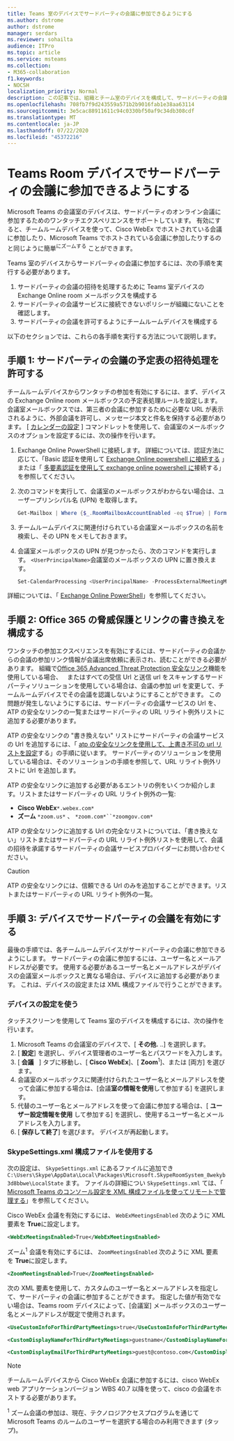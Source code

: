 ```yaml
---
title: Teams 室のデバイスでサードパーティの会議に参加できるようにする
ms.author: dstrome
author: dstrome
manager: serdars
ms.reviewer: sohailta
audience: ITPro
ms.topic: article
ms.service: msteams
ms.collection:
- M365-collaboration
f1.keywords:
- NOCSH
localization_priority: Normal
description: この記事では、組織とチーム室のデバイスを構成して、サードパーティの会議への参加をサポートする方法について説明します。
ms.openlocfilehash: 708fb7f9d243559a571b2b9016fab1e38aa63114
ms.sourcegitcommit: 3e5cac88911611c94c0330bf50af9c34db308cdf
ms.translationtype: MT
ms.contentlocale: ja-JP
ms.lasthandoff: 07/22/2020
ms.locfileid: "45372216"
---
```

# <a name="enable-teams-room-devices-to-join-third-party-meetings"></a>Teams Room デバイスでサードパーティの会議に参加できるようにする

Microsoft Teams の会議室のデバイスは、サードパーティのオンライン会議に参加するためのワンタッチエクスペリエンスをサポートしています。 有効にすると、チームルームデバイスを使って、Cisco WebEx でホストされている会議に参加したり、Microsoft Teams でホストされている会議に参加したりするのと同じように簡単<sup>にズームする</sup> ことができます。

Teams 室のデバイスからサードパーティの会議に参加するには、次の手順を実行する必要があります。

1. サードパーティの会議の招待を処理するために Teams 室デバイスの Exchange Online room メールボックスを構成する
2. サードパーティの会議サービスに接続できないポリシーが組織にないことを確認します。
3. サードパーティの会議を許可するようにチームルームデバイスを構成する

以下のセクションでは、これらの各手順を実行する方法について説明します。

## <a name="step-1-allow-calendar-invite-processing-for-third-party-meetings"></a>手順 1: サードパーティの会議の予定表の招待処理を許可する

チームルームデバイスからワンタッチの参加を有効にするには、まず、デバイスの Exchange Online room メールボックスの予定表処理ルールを設定します。 会議室メールボックスでは、第三者の会議に参加するために必要な URL が表示されるように、外部会議を許可し、メッセージ本文と件名を保持する必要があります。 [ [カレンダーの設定](https://docs.microsoft.com/powershell/module/exchange/set-calendarprocessing?view=exchange-ps.) ] コマンドレットを使用して、会議室のメールボックスのオプションを設定するには、次の操作を行います。

1. Exchange Online PowerShell に接続します。 詳細については、認証方法に応じて、「Basic 認証を使用して [Exchange Online powershell に接続する](https://docs.microsoft.com/powershell/exchange/connect-to-exchange-online-powershell?view=exchange-ps) 」または「 [多要素認証を使用して exchange online powershell に](https://docs.microsoft.com/powershell/exchange/mfa-connect-to-exchange-online-powershell?view=exchange-ps)接続する」を参照してください。

2. 次のコマンドを実行して、会議室のメールボックスがわからない場合は、ユーザープリンシパル名 (UPN) を取得します。

    ```powershell
    Get-Mailbox | Where {$_.RoomMailboxAccountEnabled -eq $True} | Format-Table Name, UserPrincipalName
    ```
3. チームルームデバイスに関連付けられている会議室メールボックスの名前を検索し、その UPN をメモしておきます。

4. 会議室メールボックスの UPN が見つかったら、次のコマンドを実行します。 `<UserPrincipalName>`会議室のメールボックスの UPN に置き換えます。

    ```powershell
    Set-CalendarProcessing <UserPrincipalName> -ProcessExternalMeetingMessages $True -DeleteComments $False -DeleteSubject $False
    ```

詳細については、「 [Exchange Online PowerShell](https://docs.microsoft.com/powershell/exchange/exchange-online-powershell?view=exchange-ps)」を参照してください。

## <a name="step-2-configure-office-365-threat-protection-and-link-rewrite"></a>手順 2: Office 365 の脅威保護とリンクの書き換えを構成する

ワンタッチの参加エクスペリエンスを有効にするには、サードパーティの会議からの会議の参加リンク情報が会議出席依頼に表示され、読むことができる必要があります。 組織で[Office 365 Advanced Threat Protection 安全なリンク](https://docs.microsoft.com/microsoft-365/security/office-365-security/atp-safe-links)機能を使用している場合、   またはすべての受信 Url と送信 url をスキャンするサードパーティソリューションを使用している場合は、会議の参加 url を変更して、チームルームデバイスでその会議を認識しないようにすることができます。 この問題が発生しないようにするには、サードパーティの会議サービスの Url を、ATP の安全なリンクの一覧またはサードパーティの URL リライト例外リストに追加する必要があります。

ATP の安全なリンクの "書き換えない" リストにサードパーティの会議サービスの Url を追加するには、「 [atp の安全なリンクを使用して、上書き不可の url リストを設定](https://docs.microsoft.com/microsoft-365/security/office-365-security/set-up-a-custom-do-not-rewrite-urls-list-with-atp?view=o365-worldwide)する」の手順に従います。 サードパーティのソリューションを使用している場合は、そのソリューションの手順を参照して、URL リライト例外リストに Url を追加します。

ATP の安全なリンクに追加する必要があるエントリの例をいくつか紹介します。リストまたはサードパーティの URL リライト例外の一覧:

- **Cisco WebEx**`*.webex.com*`
- **ズーム** `*zoom.us*` 、 `*zoom.com*``*zoomgov.com*`

ATP の安全なリンクに追加する Url の完全なリストについては、「書き換えない」リストまたはサードパーティの URL リライト例外リストを使用して、会議の招待を承諾するサードパーティの会議サービスプロバイダーにお問い合わせください。 

> [!CAUTION]
> ATP の安全なリンクには、信頼できる Url のみを追加することができます。リストまたはサードパーティの URL リライト例外の一覧。

## <a name="step-3-enable-third-party-meetings-on-device"></a>手順 3: デバイスでサードパーティの会議を有効にする

最後の手順では、各チームルームデバイスがサードパーティの会議に参加できるようにします。 サードパーティの会議に参加するには、ユーザー名とメールアドレスが必要です。 使用する必要があるユーザー名とメールアドレスがデバイスの会議室メールボックスと異なる場合は、デバイスに追加する必要があります。 これは、デバイスの設定または XML 構成ファイルで行うことができます。

### <a name="use-device-settings"></a>デバイスの設定を使う

タッチスクリーンを使用して Teams 室のデバイスを構成するには、次の操作を行います。

1. Microsoft Teams の会議室のデバイスで、[ **その他.** ..] を選択します。
2. [ **設定**] を選択し、デバイス管理者のユーザー名とパスワードを入力します。
3. [ **会議**   ] タブに移動し、[ **Cisco WebEx**]、[ **Zoom**<sup>1</sup>]、または [両方] を選びます。
4. 会議室のメールボックスに関連付けられたユーザー名とメールアドレスを使って会議に参加する場合は、[会議**室の情報を使用**して参加する] を選択します。
5. 代替のユーザー名とメールアドレスを使って会議に参加する場合は、[ **ユーザー設定情報を使用** して参加する] を選択し、使用するユーザー名とメールアドレスを入力します。
6. [ **保存して終了**] を選びます。 デバイスが再起動します。

### <a name="use-the-skypesettingsxml-configuration-file"></a>SkypeSettings.xml 構成ファイルを使用する

次の設定は、 `SkypeSettings.xml` にあるファイルに追加でき `C:\Users\Skype\AppData\Local\Packages\Microsoft.SkypeRoomSystem_8wekyb3d8bbwe\LocalState` ます。 ファイルの詳細につい `SkypeSettings.xml` ては、「 [Microsoft Teams のコンソール設定を XML 構成ファイルを使ってリモートで管理する](xml-config-file.md)」を参照してください。

Cisco WebEx 会議を有効にするには、 `WebExMeetingsEnabled` 次のように XML 要素を **True**に設定します。

```xml
<WebExMeetingsEnabled>True</WebExMeetingsEnabled>
```

ズーム<sup>1</sup> 会議を有効にするには、 `ZoomMeetingsEnabled` 次のように XML 要素を **True**に設定します。

```xml
<ZoomMeetingsEnabled>True</ZoomMeetingsEnabled>
```

次の XML 要素を使用して、カスタムのユーザー名とメールアドレスを指定して、サードパーティの会議に参加することができます。 指定した値が有効でない場合は、Teams room デバイスによって、[会議室] メールボックスのユーザー名とメールアドレスが既定で使用されます。

```xml
<UseCustomInfoForThirdPartyMeetings>true</UseCustomInfoForThirdPartyMeetings>

<CustomDisplayNameForThirdPartyMeetings>guestname</CustomDisplayNameForThirdPartyMeetings>

<CustomDisplayEmailForThirdPartyMeetings>guest@contoso.com</CustomDisplayEmailForThirdPartyMeetings>
```

> [!NOTE]
> チームルームデバイスから Cisco WebEx 会議に参加するには、cisco WebEx web アプリケーションバージョン WBS 40.7 以降を使って、cisco の会議をホストする必要があります。

<sup>1</sup> ズーム会議の参加は、現在、テクノロジアクセスプログラムを通じて Microsoft Teams のルームのユーザーを選択する場合のみ利用できます (タップ)。
